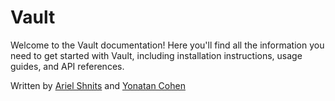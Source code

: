 # Vault

Welcome to the Vault documentation! Here you'll find all the information you need to get started with Vault, including installation instructions, usage guides, and API references.

Written by [Ariel Shnits](https://github.com/arielShnits99) and [Yonatan Cohen](https://github.com/jonco5555)
